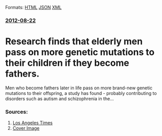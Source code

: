 
Formats: [HTML](/news/2012/08/22/research-finds-that-elderly-men-pass-on-more-genetic-mutations-to-their-children-if-they-become-fathers.html)  [JSON](/news/2012/08/22/research-finds-that-elderly-men-pass-on-more-genetic-mutations-to-their-children-if-they-become-fathers.json)  [XML](/news/2012/08/22/research-finds-that-elderly-men-pass-on-more-genetic-mutations-to-their-children-if-they-become-fathers.xml)  

### [2012-08-22](/news/2012/08/22/index.md)

##### 
# Research finds that elderly men pass on more genetic mutations to their children if they become fathers. 

Men who become fathers later in life pass on more brand-new genetic mutations to their offspring, a study has found - probably contributing to disorders such as autism and schizophrenia in the...


### Sources:

1. [Los Angeles Times](http://www.latimes.com/health/boostershots/la-heb-older-fathers--genetic-mutations-autism-schizophrenia20120822,0,4956716.story)
1. [Cover Image](http://www.trbimg.com/img-50351b6b/turbine/la-heb-older-fathers--genetic-mutations-autism-001/600)
